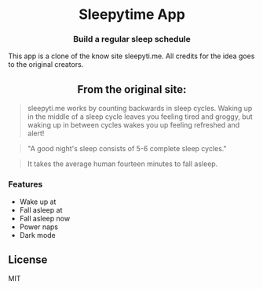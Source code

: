 <h1 align="center">Sleepytime App</h1>
<h3 align="center">Build a regular sleep schedule</h3>

This app is a clone of the know site sleepyti.me. All credits for the idea goes to the original creators.

<h2 align="center">From the original site:</h2>

> sleepyti.me works by counting backwards in sleep cycles. Waking up in the middle of a sleep cycle leaves you feeling tired and groggy, but waking up in between cycles wakes you up feeling refreshed and alert!

> "A good night's sleep consists of 5-6 complete sleep cycles."

> It takes the average human fourteen minutes to fall asleep.

### Features
- Wake up at
- Fall asleep at
- Fall asleep now
- Power naps
- Dark mode

## License

MIT
